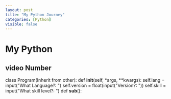 ```yaml
---
layout: post
title: "My Python Journey"
categories: [Python]
visible: false
---
```


# My Python

## video Number
class Program(Inherit from other):
    def __init__(self, *args, **kwargs):
        self.lang = input("What Language?: ")
        self.version = float(input("Version?: "))
        self.skill = input("What skill level?: ")
    def __sub__():
